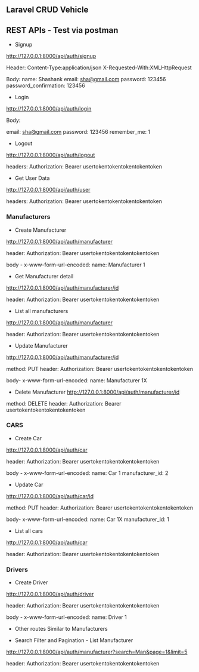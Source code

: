 

## Laravel CRUD Vehicle

## REST APIs - Test via postman

* Signup

http://127.0.0.1:8000/api/auth/signup

Header: 
Content-Type:application/json
X-Requested-With:XMLHttpRequest

Body:
name: Shashank
email: sha@gmail.com
password: 123456
password_confirmation: 123456

* Login

http://127.0.0.1:8000/api/auth/login

Body:

email: sha@gmail.com
password: 123456
remember_me: 1

* Logout

http://127.0.0.1:8000/api/auth/logout

headers:
Authorization: Bearer usertokentokentokentokentoken

* Get User Data

http://127.0.0.1:8000/api/auth/user

headers:
Authorization: Bearer usertokentokentokentokentoken


### Manufacturers

* Create Manufacturer

http://127.0.0.1:8000/api/auth/manufacturer

header:
Authorization: Bearer usertokentokentokentokentoken

body - x-www-form-url-encoded:
name: Manufacturer 1

* Get Manufacturer detail

http://127.0.0.1:8000/api/auth/manufacturer/id

header:
Authorization: Bearer usertokentokentokentokentoken

* List all manufacturers

http://127.0.0.1:8000/api/auth/manufacturer

header:
Authorization: Bearer usertokentokentokentokentoken

* Update Manufacturer

http://127.0.0.1:8000/api/auth/manufacturer/id

method: PUT
header:
Authorization: Bearer usertokentokentokentokentoken

body- x-www-form-url-encoded:
name: Manufacturer 1X


* Delete Manufacturer
http://127.0.0.1:8000/api/auth/manufacturer/id

method: DELETE
header:
Authorization: Bearer usertokentokentokentokentoken


### CARS

* Create Car

http://127.0.0.1:8000/api/auth/car

header:
Authorization: Bearer usertokentokentokentokentoken

body - x-www-form-url-encoded:
name: Car 1
manufacturer_id: 2


* Update Car

http://127.0.0.1:8000/api/auth/car/id

method: PUT
header:
Authorization: Bearer usertokentokentokentokentoken

body- x-www-form-url-encoded:
name: Car 1X
manufacturer_id: 1

* List all cars

http://127.0.0.1:8000/api/auth/car

header:
Authorization: Bearer usertokentokentokentokentoken


### Drivers

* Create Driver

http://127.0.0.1:8000/api/auth/driver

header:
Authorization: Bearer usertokentokentokentokentoken

body - x-www-form-url-encoded:
name: Driver 1

* Other routes Similar to Manufacturers


* Search Filter and Pagination - List Manufacturer

http://127.0.0.1:8000/api/auth/manufacturer?search=Man&page=1&limit=5

header:
Authorization: Bearer usertokentokentokentokentoken

